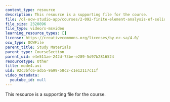 ```yaml
---
content_type: resource
description: This resource is a supporting file for the course.
file: /ol-ocw-studio-app/courses/2-092-finite-element-analysis-of-solids-and-fluids-i-fall-2009/92c3bfc6ad559a9958c2c1e12117c11f_mode4.avi
file_size: 2320896
file_type: video/x-msvideo
learning_resource_types: []
license: https://creativecommons.org/licenses/by-nc-sa/4.0/
ocw_type: OCWFile
parent_title: Study Materials
parent_type: CourseSection
parent_uid: e4e511ae-242d-73be-e289-5d97b2816524
resourcetype: Other
title: mode4.avi
uid: 92c3bfc6-ad55-9a99-58c2-c1e12117c11f
video_metadata:
  youtube_id: null
---
```

This resource is a supporting file for the course.